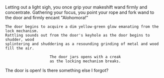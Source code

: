 Letting out a light sigh, you once grip your makeshift wand firmly and concentrate. Gathering your focus, you point your rope and fork wand to the door and firmly encant "Alohomora!"

    The door begins to acquire a dim yellow-green glow emanating from the lock mechanism.
    Rattling sounds out from the door's keyhole as the door begins to shudder, wood
    splintering and shuddering as a resounding grinding of metal and wood fill the air.

                        The door jars opens with a creak 
                        as the locking mechanism breaks.
The door is open! Is there something else I forgot?
